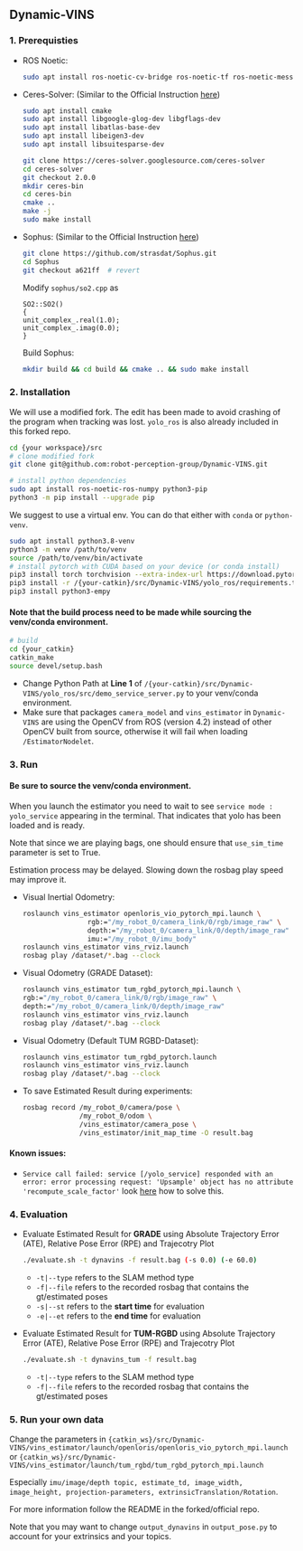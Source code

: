 ## Dynamic-VINS

### 1. Prerequisties

- ROS Noetic:
  ```bash
  sudo apt install ros-noetic-cv-bridge ros-noetic-tf ros-noetic-message-filters ros-noetic-image-transport ros-noetic-nav-msgs ros-noetic-visualization-msgs
  ```
- Ceres-Solver: (Similar to the Official Instruction [here](https://github.com/HITSZ-NRSL/Dynamic-VINS/blob/main/doc/INSTALL.md))
  ```bash
  sudo apt install cmake
  sudo apt install libgoogle-glog-dev libgflags-dev
  sudo apt install libatlas-base-dev
  sudo apt install libeigen3-dev
  sudo apt install libsuitesparse-dev
  ```
  ```bash
  git clone https://ceres-solver.googlesource.com/ceres-solver
  cd ceres-solver
  git checkout 2.0.0
  mkdir ceres-bin
  cd ceres-bin
  cmake ..
  make -j
  sudo make install
  ```
- Sophus: (Similar to the Official Instruction [here](https://github.com/HITSZ-NRSL/Dynamic-VINS/blob/main/doc/INSTALL.md))

  ```bash
  git clone https://github.com/strasdat/Sophus.git
  cd Sophus
  git checkout a621ff  # revert
  ```

  Modify `sophus/so2.cpp` as

  ```
  SO2::SO2()
  {
  unit_complex_.real(1.0);
  unit_complex_.imag(0.0);
  }
  ```

  Build Sophus:

  ```bash
  mkdir build && cd build && cmake .. && sudo make install
  ```

### 2. Installation

We will use a modified fork. The edit has been made to avoid crashing of the program when tracking was lost.
`yolo_ros` is also already included in this forked repo.

```bash
cd {your workspace}/src
# clone modified fork
git clone git@github.com:robot-perception-group/Dynamic-VINS.git

# install python dependencies
sudo apt install ros-noetic-ros-numpy python3-pip
python3 -m pip install --upgrade pip
```

We suggest to use a virtual env. You can do that either with `conda` or `python-venv`.

```bash
sudo apt install python3.8-venv
python3 -m venv /path/to/venv
source /path/to/venv/bin/activate
# install pytorch with CUDA based on your device (or conda install)
pip3 install torch torchvision --extra-index-url https://download.pytorch.org/whl/cu113
pip3 install -r /{your-catkin}/src/Dynamic-VINS/yolo_ros/requirements.txt # you may need to remove an opecv-python from the file
pip3 install python3-empy
```

#### Note that the build process need to be made while sourcing the venv/conda environment.
```bash
# build
cd {your_catkin}
catkin_make
source devel/setup.bash
```

- Change Python Path at **Line 1** of `/{your-catkin}/src/Dynamic-VINS/yolo_ros/src/demo_service_server.py` to your venv/conda environment.
- Make sure that packages `camera_model` and `vins_estimator` in `Dynamic-VINS` are using the OpenCV from ROS (version 4.2) instead of other OpenCV built from source, otherwise it will fail when loading `/EstimatorNodelet`.

### 3. Run

#### Be sure to source the venv/conda environment.

When you launch the estimator you need to wait to see `service mode : yolo_service` appearing in the terminal.
That indicates that yolo has been loaded and is ready.

Note that since we are playing bags, one should ensure that `use_sim_time` parameter is set to True.

Estimation process may be delayed. Slowing down the rosbag play speed may improve it.

- Visual Inertial Odometry:
  ```bash
  roslaunch vins_estimator openloris_vio_pytorch_mpi.launch \
                  rgb:="/my_robot_0/camera_link/0/rgb/image_raw" \
                  depth:="/my_robot_0/camera_link/0/depth/image_raw" \
                  imu:="/my_robot_0/imu_body"
  roslaunch vins_estimator vins_rviz.launch
  rosbag play /dataset/*.bag --clock
  ```
- Visual Odometry (GRADE Dataset):
  ```bash
  roslaunch vins_estimator tum_rgbd_pytorch_mpi.launch \
  rgb:="/my_robot_0/camera_link/0/rgb/image_raw" \
  depth:="/my_robot_0/camera_link/0/depth/image_raw"
  roslaunch vins_estimator vins_rviz.launch
  rosbag play /dataset/*.bag --clock
  ```
- Visual Odometry (Default TUM RGBD-Dataset):
  ```bash
  roslaunch vins_estimator tum_rgbd_pytorch.launch
  roslaunch vins_estimator vins_rviz.launch
  rosbag play /dataset/*.bag --clock
  ```
- To save Estimated Result during experiments:
  ```bash
  rosbag record /my_robot_0/camera/pose \
                /my_robot_0/odom \
                /vins_estimator/camera_pose \
                /vins_estimator/init_map_time -O result.bag
  ```
#### Known issues:
- `Service call failed: service [/yolo_service] responded with an error: error processing request: 'Upsample' object has no attribute 'recompute_scale_factor'` look [here](https://github.com/openai/DALL-E/issues/54) how to solve this.

### 4. Evaluation

- Evaluate Estimated Result for **GRADE** using Absolute Trajectory Error (ATE), Relative Pose Error (RPE) and Trajecotry Plot
  ```bash
  ./evaluate.sh -t dynavins -f result.bag (-s 0.0) (-e 60.0)
  ```
    - `-t|--type` refers to the SLAM method type
    - `-f|--file` refers to the recorded rosbag that contains the gt/estimated poses
    - `-s|--st` refers to the **start time** for evaluation
    - `-e|--et` refers to the **end time** for evaluation

- Evaluate Estimated Result for **TUM-RGBD** using Absolute Trajectory Error (ATE), Relative Pose Error (RPE) and Trajecotry Plot
  ```bash
  ./evaluate.sh -t dynavins_tum -f result.bag
  ```
    - `-t|--type` refers to the SLAM method type
    - `-f|--file` refers to the recorded rosbag that contains the gt/estimated poses
  
### 5. Run your own data

Change the parameters in `{catkin_ws}/src/Dynamic-VINS/vins_estimator/launch/openloris/openloris_vio_pytorch_mpi.launch` or `{catkin_ws}/src/Dynamic-VINS/vins_estimator/launch/tum_rgbd/tum_rgbd_pytorch_mpi.launch`

Especially `imu/image/depth topic, estimate_td, image_width, image_height, projection-parameters, extrinsicTranslation/Rotation`.

For more information follow the README in the forked/official repo. 

Note that you may want to change `output_dynavins` in `output_pose.py` to account for your extrinsics and your topics.

